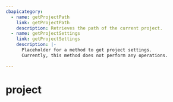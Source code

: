 ```yaml
---
cbapicategory:
  - name: getProjectPath
    link: getProjectPath
    description: Retrieves the path of the current project.
  - name: getProjectSettings
    link: getProjectSettings
    description: |-
      Placeholder for a method to get project settings.
      Currently, this method does not perform any operations.

---
```

# project
<CBAPICategory />
